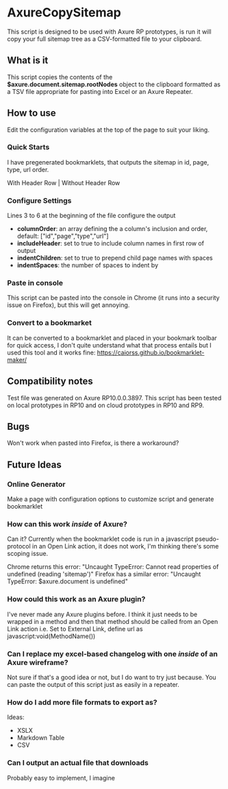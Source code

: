 # AxureCopySitemap    
This script is designed to be used with Axure RP prototypes, is run it will copy your full sitemap tree as a CSV-formatted file to your clipboard. 

## What is it
This script copies the contents of the **$axure.document.sitemap.rootNodes** object to the clipboard formatted as a TSV file appropriate for pasting into Excel or an Axure Repeater.  

## How to use 
Edit the configuration variables at the top of the page to suit your liking. 

### Quick Starts
I have pregenerated bookmarklets, that outputs the sitemap in id, page, type, url order.

With Header Row | Without Header Row

### Configure Settings
Lines 3 to 6 at the beginning of the file configure the output
- **columnOrder**: an array defining the a column's inclusion and order, default: ["id","page","type","url"]
- **includeHeader**: set to true to include column names in first row of output 
- **indentChildren**: set to true to prepend child page names with spaces
- **indentSpaces**: the number of spaces to indent by

### Paste in console
This script can be pasted into the console in Chrome (it runs into a security issue on Firefox), but this will get annoying. 

### Convert to a bookmarket 
It can be converted to a bookmarklet and placed in your bookmark toolbar for quick access, I don't quite understand what that process entails but I used this tool and it works fine: https://caiorss.github.io/bookmarklet-maker/

## Compatibility notes
Test file was generated on Axure RP10.0.0.3897. This script has been tested on local prototypes in RP10 and on cloud prototypes in RP10 and RP9.

## Bugs
Won't work when pasted into Firefox, is there a workaround? 

## Future Ideas
### Online Generator
Make a page with configuration options to customize script and generate bookmarklet

### How can this work *inside* of Axure? 
Can it? Currently when the bookmarklet code is run in a javascript pseudo-protocol in an Open Link action, it does not work, I'm thinking there's some scoping issue.

Chrome returns this error:  "Uncaught TypeError: Cannot read properties of undefined (reading 'sitemap')"
Firefox has a similar error: "Uncaught TypeError: $axure.document is undefined"

### How could this work as an Axure plugin? 
I've never made any Axure plugins before. I think it just needs to be wrapped in a method and then that method should be called from an Open Link action i.e. Set to External Link, define url as javascript:void(MethodName())

### Can I replace my excel-based changelog with one *inside* of an Axure wireframe?
Not sure if that's a good idea or not, but I do want to try just because. You can paste the output of this script just as easily in a repeater. 

### How do I add more file formats to export as?
Ideas: 
* XSLX
* Markdown Table
* CSV

### Can I output an actual file that downloads
Probably easy to implement, I imagine

